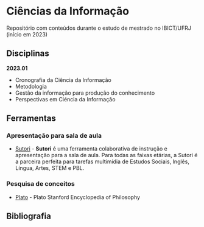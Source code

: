 # Ciências da Informação

Repositório com conteúdos durante o estudo de mestrado no IBICT/UFRJ (início em 2023)

## Disciplinas

**2023.01**

- Cronografia da Ciência da Informação
- Metodologia
- Gestão da informação para produção do conhecimento
- Perspectivas em Ciéncia da Informação

## Ferramentas

### Apresentação para sala de aula

- [Sutori](https://www.sutori.com/en/) - **Sutori** é uma ferramenta colaborativa de instrução e apresentação para a sala de aula. Para todas as faixas etárias, a Sutori é a parceira perfeita para tarefas multimídia de Estudos Sociais, Inglês, Língua, Artes, STEM e PBL.


### Pesquisa de conceitos

- [Plato](https://plato.stanford.edu/) - Plato Stanford Encyclopedia of Philosophy

## Bibliografia
